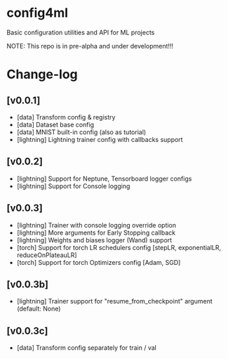 # config4ml
Basic configuration utilities and API for ML projects

NOTE: This repo is in pre-alpha and under development!!!

# Change-log

## [v0.0.1]

- [data] Transform config & registry
- [data] Dataset base config
- [data] MNIST built-in config (also as tutorial)
- [lightning] Lightning trainer config with callbacks support

## [v0.0.2]
- [lightning] Support for Neptune, Tensorboard logger configs
- [lightning] Support for Console logging

## [v0.0.3]
- [lightning] Trainer with console logging override option
- [lightning] More arguments for Early Stopping callback
- [lightning] Weights and biases logger (Wand) support
- [torch] Support for torch LR schedulers config [stepLR, exponentialLR, reduceOnPlateauLR]
- [torch] Support for torch Optimizers config [Adam, SGD]

## [v0.0.3b]
- [lightning] Trainer support for "resume_from_checkpoint" argument (default: None)

## [v0.0.3c]
- [data] Transform config separately for train / val
